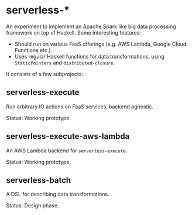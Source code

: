 # serverless-*

An experiment to implement an Apache Spark like big data processing framework on top of Haskell. Some interesting features:

* Should run on various FaaS offerings (e.g. AWS Lambda, Google Cloud Functions etc.).
* Uses regular Haskell functions for data transformations, using `StaticPointers` and `distributed-closure`.

It consists of a few subprojects:

## serverless-execute

Run arbitrary IO actions on FaaS services, backend agnostic.

Status: Working prototype.

## serverless-execute-aws-lambda

An AWS Lambda backend for `serverless-execute`.

Status: Working prototype.

## serverless-batch

A DSL for describing data transformations.

Status: Design phase.